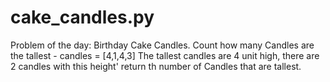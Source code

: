 # cake_candles.py
Problem of the day:  Birthday Cake Candles.  Count how many Candles are the tallest  - candles = [4,1,4,3] The tallest candles are 4 unit high,  there are 2 candles with this height'  return th number of Candles that are tallest.
